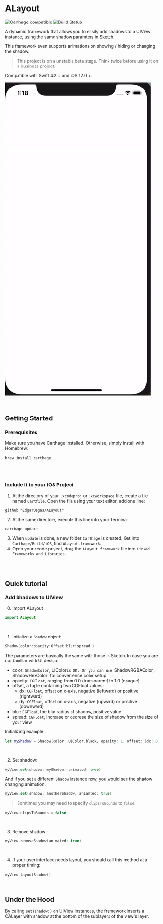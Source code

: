 # ALayout 

[![Carthage compatible](https://img.shields.io/badge/Carthage-compatible-4BC51D.svg?style=flat)](https://github.com/Carthage/Carthage) [![Build Status](https://travis-ci.com/EdgarDegas/ALayout.svg?branch=master)](https://travis-ci.com/EdgarDegas/ALayout)

A dynamic framework that allows you to easily add shadows to a UIView instance, using the same shadow paramters in [Sketch](www.sketchapp.com).

This framework even supports animations on showing / hiding or changing the shadow.

> This project is on a unstable beta stage. Think twice before using it on a business project.

Compatible with Swift 4.2 + and iOS 12.0 +.

![ezgif.com-gif-maker](assets/Animations.png)

<br/>

## Getting Started

### Prerequisites

Make sure you have Carthage installed. Otherwise, simply install with Homebrew:

```bash
brew install carthage
```

<br/>
<br/>

### Include it to your iOS Project

1. At the directory of your `.xcodeproj` or `.xcworkspace` file, create a file named `Cartfile`. Open the file using your text editor, add one line:

```
github "EdgarDegas/ALayout"
```

2. At the same directory, execute this line into your Terminal:

```
carthage update
```

3. When `update` is done, a new folder `Carthage` is created. Get into  `Carthage/Build/iOS`, find  `ALayout.framework`.
4. Open your xcode project, drag the `ALayout.framework` file into `Linked Frameworks and Libraries`.


<br/>
<br/>

## Quick tutorial

### Add Shadows to UIView

0. Import ALayout

```swift
import ALayout
```

<br/>

1. Initialize a  `Shadow` object:

```swift
Shadow(color:opacity:Offset:blur:spread:)
```

The parameters are basically the same with those in Sketch. In case you are not familiar with UI design:

* color: `ShadowColor`, UIColor` is OK. Or you can use  `ShadowRGBAColor`, `ShadowHexColor` for convenience color setup.
* opacity: `CGFloat`, ranging from 0.0 (transparent) to 1.0 (opaque)
* offset, a tuple containing two CGFloat values:
  * dx: `CGFloat`, offset on x-axis, negative (leftward) or positive (rightward)
  * dy: `CGFloat`, offset on x-axis, negative (upward) or positive (downward)
* blur: `CGFloat`, the blur radius of shadow, positive value
* spread: `CGFloat`, increase or decrese the size of shadow from the size of your view



Initializing example:

```swift
let myShadow = Shadow(color: UIColor.black, opacity: 1, offset: (dx: 0, dy: 0), blur: 24)
```



<br/>

2. Set shadow:

```swift
myView.set(shadow: myShadow, animated: true)
```



And if you set a different `Shadow` instance now, you would see the shadow changing animation.

```swift
myView.set(shadow: anotherShadow, aniamted: true)
```





> Somtimes you may need to specify `clipsToBounds` to `false`:

```swift
myView.clipsToBounds = false
```

<br/>



3. Remove shadow:

```swift
myView.removeShadow(animated: true)
```

<br/>



4. If your user interface needs layout, you should call this method at a proper timing:

```swift
myView.layoutShadow()
```



<br/>

## Under the Hood

By calling `set(shadow:)` on UIView instances, the framework inserts a CALayer with shadow at the bottom of the sublayers of the view's layer.